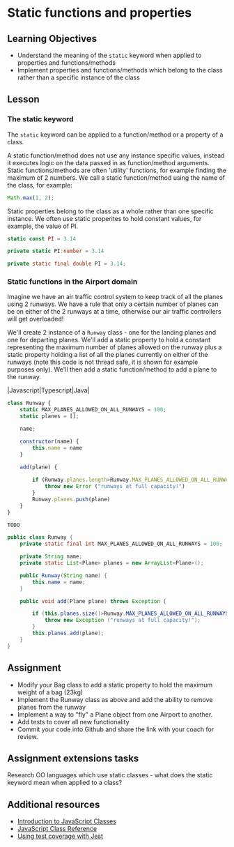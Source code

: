 # Static functions and properties

## Learning Objectives
* Understand the meaning of the `static` keyword when applied to properties and functions/methods
* Implement properties and functions/methods which belong to the class rather than a specific instance of the class

## Lesson

### The static keyword
The `static` keyword can be applied to a function/method or a property of a class. 

A static function/method does not use any instance specific values, instead it executes logic on the data passed in as function/method arguments. Static functions/methods are often 'utility' functions, for example finding the maximum of 2 numbers. We call a static function/method using the name of the class, for example:

```javascript
Math.max(1, 2);
```

Static properties belong to the class as a whole rather than one specific instance. We often use static properites to hold constant values, for example, the value of PI.

```javascript
static const PI = 3.14
```
```typescript
private static PI:number = 3.14
```
```java
private static final double PI = 3.14;
```

### Static functions in the Airport domain

Imagine we have an air traffic control system to keep track of all the planes using 2 runways. We have a rule that only a certain number of planes can be on either of the 2 runways at a time, otherwise our air traffic controllers will get overloaded!

We'll create 2 instance of a `Runway` class - one for the landing planes and one for departing planes. We'll add a static property to hold a constant representing the maximum number of planes allowed on the runway plus a static property holding a list of all the planes currently on either of the runways (note this code is not thread safe, it is shown for example purposes only). We'll then add a static function/method to add a plane to the runway.

|Javascript|Typescript|Java|
```javascript
class Runway {
    static MAX_PLANES_ALLOWED_ON_ALL_RUNWAYS = 100;
    static planes = [];

    name;

    constructor(name) {
        this.name = name
    }
    
    add(plane) {

        if (Runway.planes.length>Runway.MAX_PLANES_ALLOWED_ON_ALL_RUNWAYS) {
            throw new Error ("runways at full capacity!")
        }
        Runway.planes.push(plane)
    }
}
```
```typescript
TODO
```
```java
public class Runway {
    private static final int MAX_PLANES_ALLOWED_ON_ALL_RUNWAYS = 100;

    private String name;
    private static List<Plane> planes = new ArrayList<Plane>();

    public Runway(String name) {
        this.name = name;
    }

    public void add(Plane plane) throws Exception {

        if (this.planes.size()>Runway.MAX_PLANES_ALLOWED_ON_ALL_RUNWAYS) {
            throw new Exception ("runways at full capacity!");
        }
        this.planes.add(plane);
    }
}
```

## Assignment

* Modify your Bag class to add a static property to hold the maximum weight of a bag (23kg)
* Implement the Runway class as above and add the ability to remove planes from the runway
* Implement a way to "fly" a Plane object from one Airport to another.
* Add tests to cover all new functionality
* Commit your code into Github and share the link with your coach for review.

## Assignment extensions tasks
Research OO languages which use static classes - what does the static keyword mean when applied to a class?

## Additional resources
  * [Introduction to JavaScript Classes](https://www.w3schools.com/js/js_classes.asp)
  * [JavaScript Class Reference](https://www.w3schools.com/jsref/jsref_classes.asp)
  * [Using test coverage with Jest](https://egghead.io/lessons/javascript-track-project-code-coverage-with-jest)